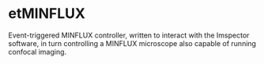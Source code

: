 # etMINFLUX
Event-triggered MINFLUX controller, written to interact with the Imspector software, in turn controlling a MINFLUX microscope also capable of running confocal imaging. 
